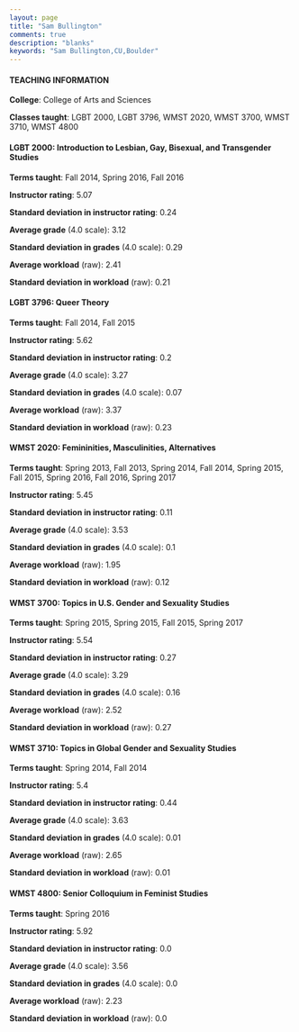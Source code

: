 ```yaml
---
layout: page
title: "Sam Bullington" 
comments: true
description: "blanks"
keywords: "Sam Bullington,CU,Boulder"
---
```

<head>
<script src="https://ajax.googleapis.com/ajax/libs/jquery/2.1.3/jquery.min.js"></script>
<script src="https://dl.dropboxusercontent.com/s/pc42nxpaw1ea4o9/highcharts.js?dl=0"></script>
<!-- <script src="../assets/js/highcharts.js"></script> -->
<style type="text/css">@font-face {
	font-family: "Bebas Neue";
	src: url(https://www.filehosting.org/file/details/544349/BebasNeue Regular.otf) format("opentype");
	}
	h1.Bebas { 
		font-family: "Bebas Neue", Verdana, Tahoma;
	}
</style>
</head>
	   
#### TEACHING INFORMATION

**College**: College of Arts and Sciences

**Classes taught**: LGBT 2000, LGBT 3796, WMST 2020, WMST 3700, WMST 3710, WMST 4800

#### LGBT 2000: Introduction to Lesbian, Gay, Bisexual, and Transgender Studies

**Terms taught**: Fall 2014, Spring 2016, Fall 2016

**Instructor rating**: 5.07

**Standard deviation in instructor rating**: 0.24

**Average grade** (4.0 scale): 3.12

**Standard deviation in grades** (4.0 scale): 0.29

**Average workload** (raw): 2.41

**Standard deviation in workload** (raw): 0.21

#### LGBT 3796: Queer Theory

**Terms taught**: Fall 2014, Fall 2015

**Instructor rating**: 5.62

**Standard deviation in instructor rating**: 0.2

**Average grade** (4.0 scale): 3.27

**Standard deviation in grades** (4.0 scale): 0.07

**Average workload** (raw): 3.37

**Standard deviation in workload** (raw): 0.23

#### WMST 2020: Femininities, Masculinities, Alternatives

**Terms taught**: Spring 2013, Fall 2013, Spring 2014, Fall 2014, Spring 2015, Fall 2015, Spring 2016, Fall 2016, Spring 2017

**Instructor rating**: 5.45

**Standard deviation in instructor rating**: 0.11

**Average grade** (4.0 scale): 3.53

**Standard deviation in grades** (4.0 scale): 0.1

**Average workload** (raw): 1.95

**Standard deviation in workload** (raw): 0.12

#### WMST 3700: Topics in U.S. Gender and Sexuality Studies

**Terms taught**: Spring 2015, Spring 2015, Fall 2015, Spring 2017

**Instructor rating**: 5.54

**Standard deviation in instructor rating**: 0.27

**Average grade** (4.0 scale): 3.29

**Standard deviation in grades** (4.0 scale): 0.16

**Average workload** (raw): 2.52

**Standard deviation in workload** (raw): 0.27

#### WMST 3710: Topics in Global Gender and Sexuality Studies

**Terms taught**: Spring 2014, Fall 2014

**Instructor rating**: 5.4

**Standard deviation in instructor rating**: 0.44

**Average grade** (4.0 scale): 3.63

**Standard deviation in grades** (4.0 scale): 0.01

**Average workload** (raw): 2.65

**Standard deviation in workload** (raw): 0.01

#### WMST 4800: Senior Colloquium in Feminist Studies

**Terms taught**: Spring 2016

**Instructor rating**: 5.92

**Standard deviation in instructor rating**: 0.0

**Average grade** (4.0 scale): 3.56

**Standard deviation in grades** (4.0 scale): 0.0

**Average workload** (raw): 2.23

**Standard deviation in workload** (raw): 0.0

